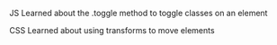 JS
Learned about the .toggle method to toggle classes on an element

CSS
Learned about using transforms to move elements